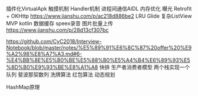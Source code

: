 
插件化VirtualApk
触摸机制
Handler机制
进程间通信AIDL
内存优化 
曝光
Retrofit + OKHttp https://www.jianshu.com/p/ac218d886be2
LRU  Glide
复杂ListView
MVP
kotlin
数据缓存
speex录音
图片批量上传 https://www.jianshu.com/p/28d13cf307bc



https://github.com/CyC2018/Interview-Notebook/blob/master/notes/%E5%89%91%E6%8C%87%20offer%20%E9%A2%98%E8%A7%A3.md#6-%E4%BB%8E%E5%B0%BE%E5%88%B0%E5%A4%B4%E6%89%93%E5%8D%B0%E9%93%BE%E8%A1%A8
快排
生产者消费者模型
两个栈实现一个队列
斐波那契数列
洗牌算法
红包算法
动态规划


HashMap原理
